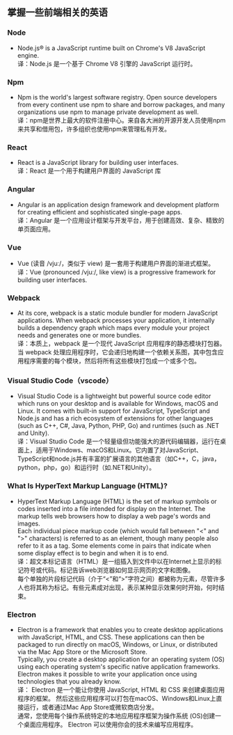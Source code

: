 ﻿

## 掌握一些前端相关的英语

### Node
- Node.js® is a JavaScript runtime built on Chrome's V8 JavaScript engine.  
译：Node.js 是一个基于 Chrome V8 引擎的 JavaScript 运行时。  

### Npm
- Npm is the world's largest software registry. Open source developers from every continent use npm to share and borrow packages, and many organizations use npm to manage private development as well.  
译：npm是世界上最大的软件注册中心。来自各大洲的开源开发人员使用npm来共享和借用包，许多组织也使用npm来管理私有开发。  

### React
- React is a JavaScript library for building user interfaces.  
译：React 是一个用于构建用户界面的 JavaScript 库   

### Angular
- Angular is an application design framework and development platform for creating efficient and sophisticated single-page apps.  
译：Angular 是一个应用设计框架与开发平台，用于创建高效、复杂、精致的单页面应用。  

### Vue
- Vue (读音 /vjuː/，类似于 view) 是一套用于构建用户界面的渐进式框架。  
译：Vue (pronounced /vjuː/, like view) is a progressive framework for building user interfaces. 

### Webpack  
- At its core, webpack is a static module bundler for modern JavaScript applications. When webpack processes your application, it internally builds a dependency graph which maps every module your project needs and generates one or more bundles.  
译：本质上，webpack 是一个现代 JavaScript 应用程序的静态模块打包器。当 webpack 处理应用程序时，它会递归地构建一个依赖关系图，其中包含应用程序需要的每个模块，然后将所有这些模块打包成一个或多个包。

### Visual Studio Code（vscode） 
- Visual Studio Code is a lightweight but powerful source code editor which runs on your desktop and is available for Windows, macOS and Linux. It comes with built-in support for JavaScript, TypeScript and Node.js and has a rich ecosystem of extensions for other languages (such as C++, C#, Java, Python, PHP, Go) and runtimes (such as .NET and Unity).   
译：Visual Studio Code 是一个轻量级但功能强大的源代码编辑器，运行在桌面上，适用于Windows、macOS和Linux。它内置了对JavaScript、TypeScript和node.js并有丰富的扩展语言的其他语言（如C++，C，java，python，php，go）和运行时（如.NET和Unity）。  

### What Is HyperText Markup Language (HTML)?  
- HyperText Markup Language (HTML) is the set of markup symbols or codes inserted into a file intended for display on the Internet. The markup tells web browsers how to display a web page's words and images.  
Each individual piece markup code (which would fall between "<" and ">" characters) is referred to as an element, though many people also refer to it as a tag. Some elements come in pairs that indicate when some display effect is to begin and when it is to end.  
译：超文本标记语言（HTML）是一组插入到文件中以在Internet上显示的标记符号或代码。标记告诉web浏览器如何显示网页的文字和图像。  
每个单独的片段标记代码（介于“<”和“>”字符之间）都被称为元素，尽管许多人也将其称为标记。有些元素成对出现，表示某种显示效果何时开始，何时结束。   

### Electron   
- Electron is a framework that enables you to create desktop applications with JavaScript, HTML, and CSS. These applications can then be packaged to run directly on macOS, Windows, or Linux, or distributed via the Mac App Store or the Microsoft Store.  
Typically, you create a desktop application for an operating system (OS) using each operating system's specific native application frameworks. Electron makes it possible to write your application once using technologies that you already know.  
译： Electron 是一个能让你使用 JavaScript, HTML 和 CSS 来创建桌面应用程序的框架。 然后这些应用程序可以打包在macOS、Windows和Linux上直接运行，或者通过Mac App Store或微软商店分发。  
通常，您使用每个操作系统特定的本地应用程序框架为操作系统 (OS)创建一个桌面应用程序。 Electron 可以使用你会的技术来编写应用程序。